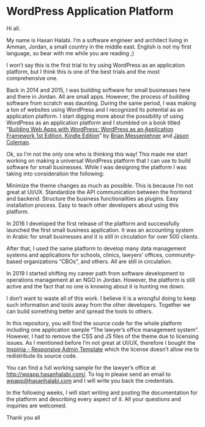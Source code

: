 # WordPress Application Platform

Hi all. 

My name is Hasan Halabi. I’m a software engineer and architect living in Amman, Jordan, a small country in the middle east. English is not my first language, so bear with me while you are reading ;) 

I won’t say this is the first trial to try using WordPress as an application platform, but I think this is one of the best trials and the most comprehensive one. 

Back in 2014 and 2015, I was building software for small businesses here and there in Jordan. All are small apps. However, the process of building software from scratch was daunting. During the same period, I was making a ton of websites using WordPress and I recognized its potential as an application platform. I start digging more about the possibility of using WordPress as an application platform and I stumbled on a book titled “[Building Web Apps with WordPress: WordPress as an Application Framework 1st Edition, Kindle Edition](https://www.amazon.com/gp/product/B00JK0BA7S/ref=kinw_myk_ro_title)” by [Brian Messenlehner](https://www.amazon.com/Brian-Messenlehner/e/B00E91GV5O/ref=dp_byline_cont_pop_ebooks_1) and [Jason Coleman](https://www.amazon.com/Jason-Coleman/e/B00E6AM6E8/ref=dp_byline_cont_pop_ebooks_2).

Ok, so I’m not the only one who is thinking this way! This made me start working on making a universal WordPress platform that I can use to build software for small businesses. While I was designing the platform I was taking into consideration the following:

Minimize the theme changes as much as possible. This is because I’m not great at UI/UX.
Standardize the API communication between the frontend and backend.
Structure the business functionalities as plugins.
Easy installation process.
Easy to teach other developers about using this platform.

In 2016 I developed the first release of the platform and successfully launched the first small business application. It was an accounting system in Arabic for small businesses and it is still in circulation for over 500 clients.

After that, I used the same platform to develop many data management systems and applications for schools, clinics, lawyers' offices, community-based organizations “CBOs”, and others. All are still in circulation.

In 2019 I started shifting my career path from software development to operations management at an NGO in Jordan. However, the platform is still active and the fact that no one is knowing about it is hunting me down. 

I don’t want to waste all of this work. I believe it is a wrongful doing to keep such information and tools away from the other developers. Together we can build something better and spread the tools to others. 

In this repository, you will find the source code for the whole platform including one application sample “The lawyer’s office management system”. However, I had to remove the CSS and JS files of the theme due to licensing issues. As I mentioned before I’m not great at UI/UX, therefore I bought the [Inspinia - Responsive Admin Template](https://wrapbootstrap.com/theme/inspinia-responsive-admin-template-WB0R5L90S) which the license doesn’t allow me to redistribute its source code.

You can find a full working sample for the lawyer’s office at http://wpapp.hasanhalabi.com/. To log in please send an email to wpapp@hasanhalabi.com and I will write you back the credentials.

In the following weeks, I will start writing and posting the documentation for the platform and describing every aspect of it. All your questions and inquiries are welcomed.

Thank you all

